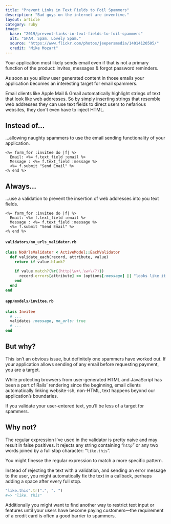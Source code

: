 ```yaml
---
title: "Prevent Links in Text Fields to Foil Spammers"
description: "Bad guys on the internet are inventive."
layout: article
category: ruby
image:
  base: "2019/prevent-links-in-text-fields-to-foil-spammers"
  alt: "SPAM. Spam. Lovely Spam."
  source: "https://www.flickr.com/photos/jeepersmedia/14014120505/"
  credit: "Mike Mozart"
---
```


Your application most likely sends email even if that is not a primary function of the product: invites, messages & forgot password reminders.

As soon as you allow user generated content in those emails your application becomes an interesting target for email spammers.

Email clients like Apple Mail & Gmail automatically highlight strings of text that look like web addresses. So by simply inserting strings that resemble web addresses they can use text fields to direct users to nefarious websites, they don't even have to inject HTML.


## Instead of…

…allowing naughty spammers to use the email sending functionality of your application.

```erb
<%= form_for :invitee do |f| %>
  Email: <%= f.text_field :email %>
  Message : <%= f.text_field :message %>
  <%= f.submit "Send Email" %>
<% end %>
```


## Always…

…use a validation to prevent the insertion of web addresses into you text fields.

```erb
<%= form_for :invitee do |f| %>
  Email: <%= f.text_field :email %>
  Message : <%= f.text_field :message %>
  <%= f.submit "Send Email" %>
<% end %>
```


#### `validators/no_urls_validator.rb`

```ruby
class NoUrlsValidator < ActiveModel::EachValidator
  def validate_each(record, attribute, value)
    return if value.blank?

    if value.match?(%r{(http|\w+\.\w+\/?)})
      record.errors[attribute] << (options[:message] || "looks like it contains a web address")
    end
  end
end
```


#### `app/models/invitee.rb`

```ruby
class Invitee
  # ...
  validates :message, no_urls: true
  # ...
end
```


## But why?

This isn’t an obvious issue, but definitely one spammers have worked out. If your application allows sending of any email before requesting payment, you are a target.

While protecting browsers from user-generated HTML and JavaScript has been a part of Rails’ rendering since the beginning, email clients automatically linking website-ish, non-HTML, text happens beyond our application’s boundaries.

If you validate your user-entered text, you’ll be less of a target for spammers.


## Why not?

The regular expression I've used in the validator is pretty naive and may result in false positives. It rejects any string containing “`http`” or any two words joined by a full stop character: “`like.this`”.

You might finesse the regular expression to match a more specific pattern.

Instead of rejecting the text with a validation, and sending an error message to the user, you might automatically fix the text in a callback, perhaps adding a space after every full stop.

```ruby
"like.this".tr(".", ". ")
#=> "like. this"
```

Additionally you might want to find another way to restrict text input or features until your users have become paying customers—the requirement of a credit card is often a good barrier to spammers.
